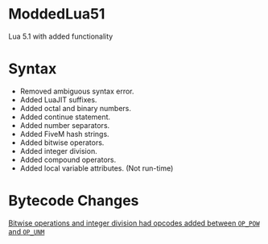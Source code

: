 # ModdedLua51

Lua 5.1 with added functionality

# Syntax

- Removed ambiguous syntax error.
- Added LuaJIT suffixes.
- Added octal and binary numbers.
- Added continue statement.
- Added number separators.
- Added FiveM hash strings.
- Added bitwise operators.
- Added integer division.
- Added compound operators.
- Added local variable attributes. (Not run-time) 

# Bytecode Changes

[Bitwise operations and integer division had opcodes added between `OP_POW` and `OP_UNM`](https://github.com/TheGreatSageEqualToHeaven/ModdedLua51/blob/main/Compiler/LuaCompiler-O/lopcodes.h#L177-L183)
